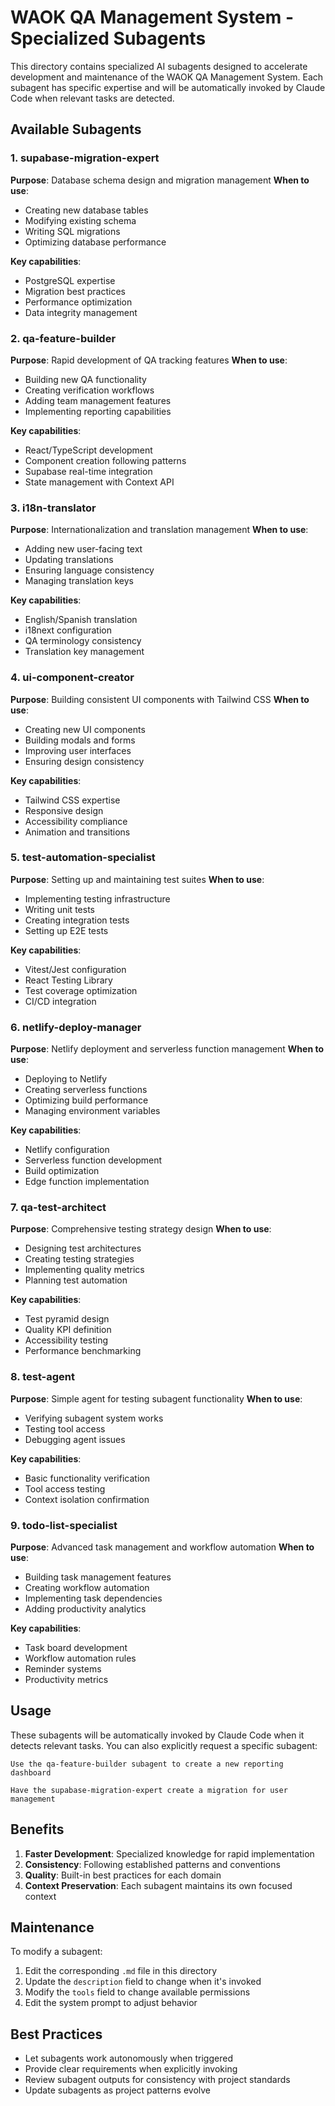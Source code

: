 # WAOK QA Management System - Specialized Subagents

This directory contains specialized AI subagents designed to accelerate development and maintenance of the WAOK QA Management System. Each subagent has specific expertise and will be automatically invoked by Claude Code when relevant tasks are detected.

## Available Subagents

### 1. supabase-migration-expert
**Purpose**: Database schema design and migration management
**When to use**: 
- Creating new database tables
- Modifying existing schema
- Writing SQL migrations
- Optimizing database performance

**Key capabilities**:
- PostgreSQL expertise
- Migration best practices
- Performance optimization
- Data integrity management

### 2. qa-feature-builder
**Purpose**: Rapid development of QA tracking features
**When to use**:
- Building new QA functionality
- Creating verification workflows
- Adding team management features
- Implementing reporting capabilities

**Key capabilities**:
- React/TypeScript development
- Component creation following patterns
- Supabase real-time integration
- State management with Context API

### 3. i18n-translator
**Purpose**: Internationalization and translation management
**When to use**:
- Adding new user-facing text
- Updating translations
- Ensuring language consistency
- Managing translation keys

**Key capabilities**:
- English/Spanish translation
- i18next configuration
- QA terminology consistency
- Translation key management

### 4. ui-component-creator
**Purpose**: Building consistent UI components with Tailwind CSS
**When to use**:
- Creating new UI components
- Building modals and forms
- Improving user interfaces
- Ensuring design consistency

**Key capabilities**:
- Tailwind CSS expertise
- Responsive design
- Accessibility compliance
- Animation and transitions

### 5. test-automation-specialist
**Purpose**: Setting up and maintaining test suites
**When to use**:
- Implementing testing infrastructure
- Writing unit tests
- Creating integration tests
- Setting up E2E tests

**Key capabilities**:
- Vitest/Jest configuration
- React Testing Library
- Test coverage optimization
- CI/CD integration

### 6. netlify-deploy-manager
**Purpose**: Netlify deployment and serverless function management
**When to use**:
- Deploying to Netlify
- Creating serverless functions
- Optimizing build performance
- Managing environment variables

**Key capabilities**:
- Netlify configuration
- Serverless function development
- Build optimization
- Edge function implementation

### 7. qa-test-architect
**Purpose**: Comprehensive testing strategy design
**When to use**:
- Designing test architectures
- Creating testing strategies
- Implementing quality metrics
- Planning test automation

**Key capabilities**:
- Test pyramid design
- Quality KPI definition
- Accessibility testing
- Performance benchmarking

### 8. test-agent
**Purpose**: Simple agent for testing subagent functionality
**When to use**:
- Verifying subagent system works
- Testing tool access
- Debugging agent issues

**Key capabilities**:
- Basic functionality verification
- Tool access testing
- Context isolation confirmation

### 9. todo-list-specialist
**Purpose**: Advanced task management and workflow automation
**When to use**:
- Building task management features
- Creating workflow automation
- Implementing task dependencies
- Adding productivity analytics

**Key capabilities**:
- Task board development
- Workflow automation rules
- Reminder systems
- Productivity metrics

## Usage

These subagents will be automatically invoked by Claude Code when it detects relevant tasks. You can also explicitly request a specific subagent:

```
Use the qa-feature-builder subagent to create a new reporting dashboard
```

```
Have the supabase-migration-expert create a migration for user management
```

## Benefits

1. **Faster Development**: Specialized knowledge for rapid implementation
2. **Consistency**: Following established patterns and conventions
3. **Quality**: Built-in best practices for each domain
4. **Context Preservation**: Each subagent maintains its own focused context

## Maintenance

To modify a subagent:
1. Edit the corresponding `.md` file in this directory
2. Update the `description` field to change when it's invoked
3. Modify the `tools` field to change available permissions
4. Edit the system prompt to adjust behavior

## Best Practices

- Let subagents work autonomously when triggered
- Provide clear requirements when explicitly invoking
- Review subagent outputs for consistency with project standards
- Update subagents as project patterns evolve
